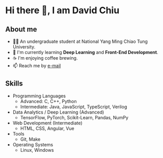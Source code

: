 # Hi there 👋, I am David Chiu

<!--
**david20571015/david20571015** is a ✨ _special_ ✨ repository because its `README.md` (this file) appears on your GitHub profile.

Here are some ideas to get you started:

- 🔭 I’m currently working on ...
- 🌱 I’m currently learning ...
- 👯 I’m looking to collaborate on ...
- 🤔 I’m looking for help with ...
- 💬 Ask me about ...
- 📫 How to reach me: ...
- 😄 Pronouns: ...
- ⚡ Fun fact: ...
-->

## About me

- :student: An undergraduate student at National Yang Ming Chiao Tung University.
- 🌱 I'm currently learning **Deep Learning** and **Front-End Development**.
- :coffee: I'm enjoying coffee brewing.
- 📫 Reach me by [e-mail](mailto:david20571015@gmail.com)

## Skills

- Programming Languages
  - Advanced: C, C++, Python
  - Intermediate: Java, JavaScript, TypeScript, Verilog
- Data Analytics / Deep Learning (Advanced)
  - TensorFlow, PyTorch, Scikit-Learn, Pandas, NumPy
- Web Development (Intermediate)
  - HTML, CSS, Angular, Vue
- Tools
  - Git, Make
- Operating Systems
  - Linux, Windows

